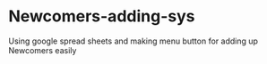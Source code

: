 # Newcomers-adding-sys
Using google spread sheets and making menu button for adding up Newcomers easily 
